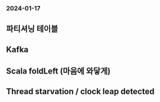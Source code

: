 ### 2024-01-17

## 파티셔닝 테이블

## Kafka

## Scala foldLeft (마음에 와닿게)

## Thread starvation / clock leap detected
